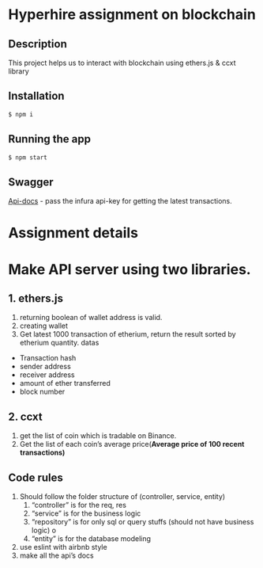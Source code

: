 # Hyperhire assignment on blockchain

## Description
This project helps us to interact with blockchain using ethers.js & ccxt library

## Installation

```bash
$ npm i
```

## Running the app

```bash
$ npm start
```

## Swagger
[Api-docs](http://localhost:3000/api-docs) - pass the infura api-key for getting the latest transactions.

# Assignment details

# Make API server using two libraries.

## 1. ethers.js

1. returning boolean of wallet address is valid.
2. creating wallet
3. Get latest 1000 transaction of etherium, return the result sorted by etherium quantity.
datas
- Transaction hash
- sender address
- receiver address
- amount of ether transferred
- block number

## 2.  ccxt

1. get the list of coin which is tradable on Binance.
2. Get the list of each coin’s average price(**Average price of 100 recent transactions)**
    
    

## Code rules

1. Should follow the folder structure of (controller, service, entity)
    1. “controller” is for the req, res
    2. “service” is for the business logic
    3. “repository” is for only sql or query stuffs (should not have business logic) o
    4. “entity” is for the database modeling
2. use eslint with airbnb style
3. make all the api’s docs
